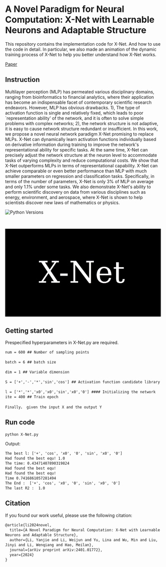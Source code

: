 # A Novel Paradigm for Neural Computation: X-Net with Learnable Neurons and Adaptable Structure

This repository contains the implementation code for X-Net. And how to use the code in detail. In particular, we also made an animation of the dynamic training process of X-Net to help you better understand how X-Net works.

[Paper](https://arxiv.org/abs/2401.01772)&nbsp;&nbsp;&nbsp;

## Instruction

Multilayer perception (MLP) has permeated various disciplinary domains, ranging from bioinformatics to financial analytics, where their application has become an indispensable facet of contemporary scientific research endeavors. However, MLP has obvious drawbacks. 1), The type of activation function is single and relatively fixed, which leads to poor `representation ability' of the network, and it is often to solve simple problems with complex networks; 2), the network structure is not adaptive, it is easy to cause network structure redundant or insufficient. In this work, we propose a novel neural network paradigm X-Net promising to replace MLPs. X-Net can dynamically learn activation functions individually based on derivative information during training to improve the network's representational ability for specific tasks. At the same time, X-Net can precisely adjust the network structure at the neuron level to accommodate tasks of varying complexity and reduce computational costs. We show that X-Net outperforms MLPs in terms of representational capability. X-Net can achieve comparable or even better performance than MLP with much smaller parameters on regression and classification tasks. Specifically, in terms of the number of parameters, X-Net is only 3% of MLP on average and only 1.1% under some tasks. We also demonstrate X-Net's ability to perform scientific discovery on data from various disciplines such as energy, environment, and aerospace, where X-Net is shown to help scientists discover new laws of mathematics or physics.
<br>

![Python Versions](https://img.shields.io/badge/Python-3.7%20%7C%203.8%20%7C%203.9-blue)

<br>

![Alt text](https://github.com/1716757342/X-Net/blob/main/X-Net.gif)


## Getting started

Prespecified hyperparameters in X-Net.py are required.

```
num = 600 ## Number of sampling points

batch = 6 ## batch size

dim = 1 ## Variable dimension

S = ['+','-','*','sin','cos'] ## Activation function candidate library

l = ['*','*','x0','x0','sin','x0','0'] #### Initializing the network
ite = 400 ## Train epoch

Finally， given the input X and the output Y

```

## Run code
```
python X-Net.py
```

Output:

```
The best l: ['+', 'cos', 'x0', '0', 'sin', 'x0', '0']
Had found the best equ! 1.0
The time: 0.43471407890319824
Had found the best equ!
Had found the best equ!
Time 0.7416861057281494
The End :  ['+', 'cos', 'x0', '0', 'sin', 'x0', '0']
The last R2 :  1.0
```

## Citation

If you found our work useful, please use the following citation:

```
@article{li2024novel,
  title={A Novel Paradigm for Neural Computation: X-Net with Learnable Neurons and Adaptable Structure},
  author={Li, Yanjie and Li, Weijun and Yu, Lina and Wu, Min and Liu, Jinyi and Li, Wenqiang and Hao, Meilan},
  journal={arXiv preprint arXiv:2401.01772},
  year={2024}
}
```

